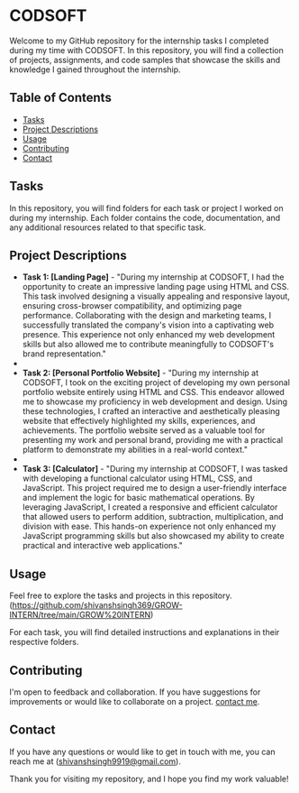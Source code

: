 # CODSOFT
Welcome to my GitHub repository for the internship tasks I completed during my time with CODSOFT. In this repository, you will find a collection of projects, assignments, and code samples that showcase the skills and knowledge I gained throughout the internship.

## Table of Contents

- [Tasks](#tasks)
- [Project Descriptions](#project-descriptions)
- [Usage](#usage)
- [Contributing](#contributing)
- [Contact](#contact)

## Tasks

In this repository, you will find folders for each task or project I worked on during my internship. Each folder contains the code, documentation, and any additional resources related to that specific task.

## Project Descriptions

- **Task 1: [Landing Page]** - "During my internship at CODSOFT, I had the opportunity to create an impressive landing page using HTML and CSS. This task involved designing a visually appealing and responsive layout, ensuring cross-browser compatibility, and optimizing page performance. Collaborating with the design and marketing teams, I successfully translated the company's vision into a captivating web presence. This experience not only enhanced my web development skills but also allowed me to contribute meaningfully to CODSOFT's brand representation."
- 
- **Task 2: [Personal Portfolio Website]** - "During my internship at CODSOFT, I took on the exciting project of developing my own personal portfolio website entirely using HTML and CSS. This endeavor allowed me to showcase my proficiency in web development and design. Using these technologies, I crafted an interactive and aesthetically pleasing website that effectively highlighted my skills, experiences, and achievements. The portfolio website served as a valuable tool for presenting my work and personal brand, providing me with a practical platform to demonstrate my abilities in a real-world context."
-
- **Task 3: [Calculator]** - "During my internship at CODSOFT, I was tasked with developing a functional calculator using HTML, CSS, and JavaScript. This project required me to design a user-friendly interface and implement the logic for basic mathematical operations. By leveraging JavaScript, I created a responsive and efficient calculator that allowed users to perform addition, subtraction, multiplication, and division with ease. This hands-on experience not only enhanced my JavaScript programming skills but also showcased my ability to create practical and interactive web applications."

## Usage

Feel free to explore the tasks and projects in this repository. (https://github.com/shivanshsingh369/GROW-INTERN/tree/main/GROW%20INTERN)


For each task, you will find detailed instructions and explanations in their respective folders.

## Contributing

I'm open to feedback and collaboration. If you have suggestions for improvements or would like to collaborate on a project. [contact me](#contact).

## Contact

If you have any questions or would like to get in touch with me, you can reach me at (shivanshsingh9919@gmail.com).

Thank you for visiting my repository, and I hope you find my work valuable!
